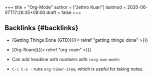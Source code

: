 +++
title = "Org-Mode"
author = ["Jethro Kuan"]
lastmod = 2020-06-07T17:26:35+08:00
draft = false
+++

## Backlinks {#backlinks}

- [Getting Things Done (GTD)]({{< relref "getting_things_done" >}})
- [Org-Roam]({{< relref "org-roam" >}})

- Can add headline with numbers with `(org-num-mode)`
- `C-c C-x -` runs `org-timer-item`, which is useful for taking notes.
